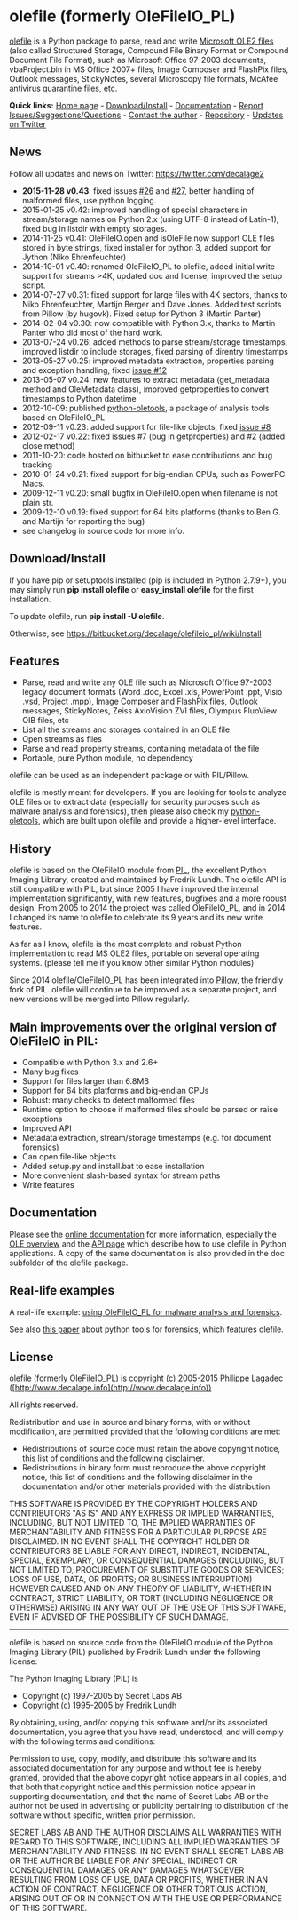 olefile (formerly OleFileIO_PL)
===============================

[olefile](http://www.decalage.info/olefile) is a Python package to parse, read and write 
[Microsoft OLE2 files](http://en.wikipedia.org/wiki/Compound_File_Binary_Format)
(also called Structured Storage, Compound File Binary Format or Compound Document File Format), 
such as Microsoft Office 97-2003 documents, vbaProject.bin in MS Office 2007+ files, Image Composer 
and FlashPix files, Outlook messages, StickyNotes, several Microscopy file formats, McAfee antivirus quarantine files, 
etc.
  

**Quick links:** [Home page](http://www.decalage.info/olefile) - 
[Download/Install](https://bitbucket.org/decalage/olefileio_pl/wiki/Install) - 
[Documentation](https://bitbucket.org/decalage/olefileio_pl/wiki) - 
[Report Issues/Suggestions/Questions](https://bitbucket.org/decalage/olefileio_pl/issues?status=new&status=open) - 
[Contact the author](http://decalage.info/contact) - 
[Repository](https://bitbucket.org/decalage/olefileio_pl) - 
[Updates on Twitter](https://twitter.com/decalage2)


News
----

Follow all updates and news on Twitter: <https://twitter.com/decalage2>

- **2015-11-28 v0.43**: fixed issues [#26](https://bitbucket.org/decalage/olefileio_pl/issues/26/variable-referenced-before-assignment)
    and [#27](https://bitbucket.org/decalage/olefileio_pl/issues/27/incomplete-ole-stream-incorrect-ole-fat),
    better handling of malformed files, use python logging.
- 2015-01-25 v0.42: improved handling of special characters in stream/storage names on Python 2.x (using UTF-8
    instead of Latin-1), fixed bug in listdir with empty storages.
- 2014-11-25 v0.41: OleFileIO.open and isOleFile now support OLE files stored in byte strings, fixed installer for 
    python 3, added support for Jython (Niko Ehrenfeuchter)
- 2014-10-01 v0.40: renamed OleFileIO_PL to olefile, added initial write support for streams >4K, updated doc and 
    license, improved the setup script.
- 2014-07-27 v0.31: fixed support for large files with 4K sectors, thanks to Niko Ehrenfeuchter, Martijn Berger and 
    Dave Jones. Added test scripts from Pillow (by hugovk). Fixed setup for Python 3 (Martin Panter)
- 2014-02-04 v0.30: now compatible with Python 3.x, thanks to Martin Panter who did most of the hard work.
- 2013-07-24 v0.26: added methods to parse stream/storage timestamps, improved listdir to include storages, fixed 
    parsing of direntry timestamps
- 2013-05-27 v0.25: improved metadata extraction, properties parsing and exception handling, fixed 
    [issue #12](https://bitbucket.org/decalage/olefileio_pl/issue/12/error-when-converting-timestamps-in-ole)
- 2013-05-07 v0.24: new features to extract metadata (get\_metadata method and OleMetadata class), improved 
    getproperties to convert timestamps to Python datetime
- 2012-10-09: published [python-oletools](http://www.decalage.info/python/oletools), a package of analysis tools based 
    on OleFileIO_PL
- 2012-09-11 v0.23: added support for file-like objects, fixed [issue #8](https://bitbucket.org/decalage/olefileio_pl/issue/8/bug-with-file-object)
- 2012-02-17 v0.22: fixed issues #7 (bug in getproperties) and #2 (added close method)
- 2011-10-20: code hosted on bitbucket to ease contributions and bug tracking
- 2010-01-24 v0.21: fixed support for big-endian CPUs, such as PowerPC Macs.
- 2009-12-11 v0.20: small bugfix in OleFileIO.open when filename is not plain str.
- 2009-12-10 v0.19: fixed support for 64 bits platforms (thanks to Ben G. and Martijn for reporting the bug)
- see changelog in source code for more info.

Download/Install
----------------

If you have pip or setuptools installed (pip is included in Python 2.7.9+), you may simply run **pip install olefile** 
or **easy_install olefile** for the first installation.
 
To update olefile, run **pip install -U olefile**.
 
Otherwise, see https://bitbucket.org/decalage/olefileio_pl/wiki/Install

Features
--------

- Parse, read and write any OLE file such as Microsoft Office 97-2003 legacy document formats (Word .doc, Excel .xls, 
    PowerPoint .ppt, Visio .vsd, Project .mpp), Image Composer and FlashPix files, Outlook messages, StickyNotes, 
    Zeiss AxioVision ZVI files, Olympus FluoView OIB files, etc
- List all the streams and storages contained in an OLE file
- Open streams as files
- Parse and read property streams, containing metadata of the file
- Portable, pure Python module, no dependency

olefile can be used as an independent package or with PIL/Pillow. 

olefile is mostly meant for developers. If you are looking for tools to analyze OLE files or to extract data (especially 
for security purposes such as malware analysis and forensics), then please also check my 
[python-oletools](http://www.decalage.info/python/oletools), which are built upon olefile and provide a higher-level interface.


History
-------

olefile is based on the OleFileIO module from [PIL](http://www.pythonware.com/products/pil/index.htm), the excellent 
Python Imaging Library, created and maintained by Fredrik Lundh. The olefile API is still compatible with PIL, but 
since 2005 I have improved the internal implementation significantly, with new features, bugfixes and a more robust 
design. From 2005 to 2014 the project was called OleFileIO_PL, and in 2014 I changed its name to olefile to celebrate 
its 9 years and its new write features. 

As far as I know, olefile is the most complete and robust Python implementation to read MS OLE2 files, portable on 
several operating systems. (please tell me if you know other similar Python modules)

Since 2014 olefile/OleFileIO_PL has been integrated into [Pillow](http://python-imaging.github.io/), the friendly fork 
of PIL. olefile will continue to be improved as a separate project, and new versions will be merged into Pillow 
regularly.


Main improvements over the original version of OleFileIO in PIL:
----------------------------------------------------------------

- Compatible with Python 3.x and 2.6+
- Many bug fixes
- Support for files larger than 6.8MB
- Support for 64 bits platforms and big-endian CPUs
- Robust: many checks to detect malformed files
- Runtime option to choose if malformed files should be parsed or raise exceptions
- Improved API
- Metadata extraction, stream/storage timestamps (e.g. for document forensics)
- Can open file-like objects
- Added setup.py and install.bat to ease installation
- More convenient slash-based syntax for stream paths
- Write features

Documentation
-------------

Please see the [online documentation](https://bitbucket.org/decalage/olefileio_pl/wiki) for more information, 
especially the [OLE overview](https://bitbucket.org/decalage/olefileio_pl/wiki/OLE_Overview) and the 
[API page](https://bitbucket.org/decalage/olefileio_pl/wiki/API) which describe how to use olefile in Python applications. 
A copy of the same documentation is also provided in the doc subfolder of the olefile package.


## Real-life examples ##

A real-life example: [using OleFileIO_PL for malware analysis and forensics](http://blog.gregback.net/2011/03/using-remnux-for-forensic-puzzle-6/).

See also [this paper](https://computer-forensics.sans.org/community/papers/gcfa/grow-forensic-tools-taxonomy-python-libraries-helpful-forensic-analysis_6879) about python tools for forensics, which features olefile.


License
-------

olefile (formerly OleFileIO_PL) is copyright (c) 2005-2015 Philippe Lagadec 
([http://www.decalage.info](http://www.decalage.info))

All rights reserved.

Redistribution and use in source and binary forms, with or without modification,
are permitted provided that the following conditions are met:

 * Redistributions of source code must retain the above copyright notice, this
   list of conditions and the following disclaimer.
 * Redistributions in binary form must reproduce the above copyright notice,
   this list of conditions and the following disclaimer in the documentation
   and/or other materials provided with the distribution.

THIS SOFTWARE IS PROVIDED BY THE COPYRIGHT HOLDERS AND CONTRIBUTORS "AS IS" AND
ANY EXPRESS OR IMPLIED WARRANTIES, INCLUDING, BUT NOT LIMITED TO, THE IMPLIED
WARRANTIES OF MERCHANTABILITY AND FITNESS FOR A PARTICULAR PURPOSE ARE
DISCLAIMED. IN NO EVENT SHALL THE COPYRIGHT HOLDER OR CONTRIBUTORS BE LIABLE
FOR ANY DIRECT, INDIRECT, INCIDENTAL, SPECIAL, EXEMPLARY, OR CONSEQUENTIAL
DAMAGES (INCLUDING, BUT NOT LIMITED TO, PROCUREMENT OF SUBSTITUTE GOODS OR
SERVICES; LOSS OF USE, DATA, OR PROFITS; OR BUSINESS INTERRUPTION) HOWEVER
CAUSED AND ON ANY THEORY OF LIABILITY, WHETHER IN CONTRACT, STRICT LIABILITY,
OR TORT (INCLUDING NEGLIGENCE OR OTHERWISE) ARISING IN ANY WAY OUT OF THE USE
OF THIS SOFTWARE, EVEN IF ADVISED OF THE POSSIBILITY OF SUCH DAMAGE.


----------

olefile is based on source code from the OleFileIO module of the Python Imaging Library (PIL) published by Fredrik 
Lundh under the following license:

The Python Imaging Library (PIL) is

- Copyright (c) 1997-2005 by Secret Labs AB
- Copyright (c) 1995-2005 by Fredrik Lundh

By obtaining, using, and/or copying this software and/or its associated documentation, you agree that you have read, 
understood, and will comply with the following terms and conditions:

Permission to use, copy, modify, and distribute this software and its associated documentation for any purpose and 
without fee is hereby granted, provided that the above copyright notice appears in all copies, and that both that 
copyright notice and this permission notice appear in supporting documentation, and that the name of Secret Labs AB or 
the author not be used in advertising or publicity pertaining to distribution of the software without specific, written 
prior permission.

SECRET LABS AB AND THE AUTHOR DISCLAIMS ALL WARRANTIES WITH REGARD TO THIS SOFTWARE, INCLUDING ALL IMPLIED WARRANTIES 
OF MERCHANTABILITY AND FITNESS. IN NO EVENT SHALL SECRET LABS AB OR THE AUTHOR BE LIABLE FOR ANY SPECIAL, INDIRECT OR 
CONSEQUENTIAL DAMAGES OR ANY DAMAGES WHATSOEVER RESULTING FROM LOSS OF USE, DATA OR PROFITS, WHETHER IN AN ACTION OF 
CONTRACT, NEGLIGENCE OR OTHER TORTIOUS ACTION, ARISING OUT OF OR IN CONNECTION WITH THE USE OR PERFORMANCE OF THIS 
SOFTWARE.

